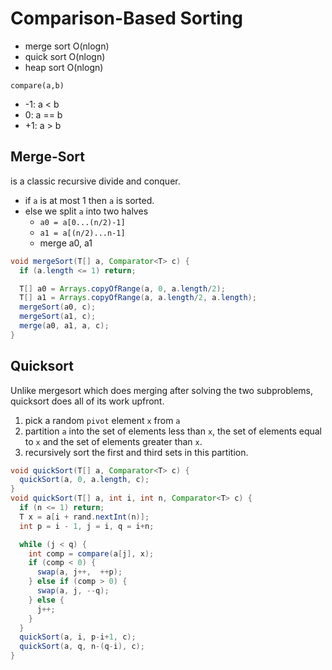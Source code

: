 # Comparison-Based Sorting

* merge sort O(nlogn)
* quick sort O(nlogn)
* heap sort O(nlogn)

`compare(a,b)`

* -1: a < b
* 0: a == b
* +1: a > b

## Merge-Sort

is a classic recursive divide and conquer.

* if `a` is at most 1 then `a` is sorted.
* else we split `a` into two halves
  * `a0 = a[0...(n/2)-1]`
  * `a1 = a[(n/2)...n-1]`
  * merge a0, a1

```java
void mergeSort(T[] a, Comparator<T> c) {
  if (a.length <= 1) return;

  T[] a0 = Arrays.copyOfRange(a, 0, a.length/2);
  T[] a1 = Arrays.copyOfRange(a, a.length/2, a.length);
  mergeSort(a0, c);
  mergeSort(a1, c);
  merge(a0, a1, a, c);
}
```

## Quicksort

Unlike mergesort which does merging after solving the two subproblems,
quicksort does all of its work upfront.

1. pick a random `pivot` element `x` from `a`
2. partition `a` into the set of elements less than `x`, the set of elements equal to `x` and the set of elements greater than `x`.
3. recursively sort the first and third sets in this partition.

```java
void quickSort(T[] a, Comparator<T> c) {
  quickSort(a, 0, a.length, c);
}
void quickSort(T[] a, int i, int n, Comparator<T> c) {
  if (n <= 1) return;
  T x = a[i + rand.nextInt(n)];
  int p = i - 1, j = i, q = i+n;

  while (j < q) {
    int comp = compare(a[j], x);
    if (comp < 0) {
      swap(a, j++,  ++p);
    } else if (comp > 0) {
      swap(a, j, --q);
    } else {
      j++;
    }
  }
  quickSort(a, i, p-i+1, c);
  quickSort(a, q, n-(q-i), c);
}
```
